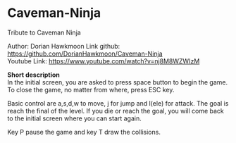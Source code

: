 # Caveman-Ninja
Tribute to Caveman Ninja
 
Author: Dorian Hawkmoon 
Link github: https://github.com/DorianHawkmoon/Caveman-Ninja  
Youtube Link: https://www.youtube.com/watch?v=nj8M8WZWIzM  

**Short description**  
In the initial screen, you are asked to press space button to begin the game. To close the game, no matter from where, press ESC key.  
  
Basic control are a,s,d,w to move, j for jump and l(ele) for attack. The goal is reach the final of the level. If you die or reach the goal, you will come back to the initial screen where you can start again.  
  
Key P pause the game and key T draw the collisions.
